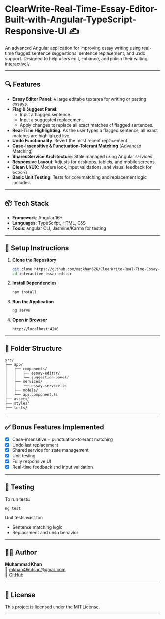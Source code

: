 # ClearWrite-Real-Time-Essay-Editor-Built-with-Angular-TypeScript-Responsive-UI ✍️

An advanced Angular application for improving essay writing using real-time flagged sentence suggestions, sentence replacement, and undo support. Designed to help users edit, enhance, and polish their writing interactively.

---

## 🔍 Features

- **Essay Editor Panel**: A large editable textarea for writing or pasting essays.
- **Flag & Suggest Panel**:
  - Input a flagged sentence.
  - Input a suggested replacement.
  - Apply changes to replace all exact matches of flagged sentences.
- **Real-Time Highlighting**: As the user types a flagged sentence, all exact matches are highlighted live.
- **Undo Functionality**: Revert the most recent replacement.
- **Case-Insensitive & Punctuation-Tolerant Matching** (Advanced Matching)
- **Shared Service Architecture**: State managed using Angular services.
- **Responsive Layout**: Adjusts for desktops, tablets, and mobile screens.
- **Clean UI/UX**: Modern look, input validations, and visual feedback for actions.
- **Basic Unit Testing**: Tests for core matching and replacement logic included.

---

## 📦 Tech Stack

- **Framework**: Angular 16+
- **Languages**: TypeScript, HTML, CSS
- **Tools**: Angular CLI, Jasmine/Karma for testing

---

## 🚀 Setup Instructions

1. **Clone the Repository**
   ```bash
   git clone https://github.com/mzskhan626/ClearWrite-Real-Time-Essay-Editor-Built-with-Angular-TypeScript-Responsive-UI
   cd interactive-essay-editor
   ```

2. **Install Dependencies**
   ```bash
   npm install
   ```

3. **Run the Application**
   ```bash
   ng serve
   ```

4. **Open in Browser**
   ```
   http://localhost:4200
   ```

---

## 📂 Folder Structure

```
src/
├── app/
│   ├── components/
│   │   ├── essay-editor/
│   │   ├── suggestion-panel/
│   ├── services/
│   │   └── essay.service.ts
│   ├── models/
│   └── app.component.ts
├── assets/
├── styles/
├── tests/
```

---

## ✅ Bonus Features Implemented

- [x] Case-insensitive + punctuation-tolerant matching
- [x] Undo last replacement
- [x] Shared service for state management
- [x] Unit testing
- [x] Fully responsive UI
- [x] Real-time feedback and input validation

---

## 🧪 Testing

To run tests:

```bash
ng test
```

Unit tests exist for:
- Sentence matching logic
- Replacement and undo behavior

---

## 🙋‍♂️ Author

**Muhammad Khan**  
📧 mkhan49mtsac@gmail.com  
🔗 [GitHub](https://github.com/mzskhan626)

---

## 📄 License

This project is licensed under the MIT License.

---

